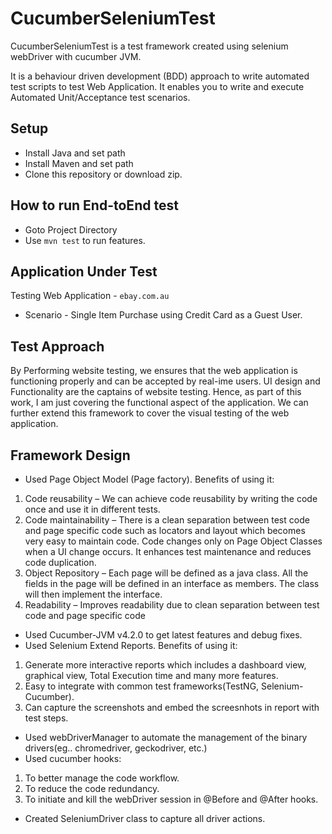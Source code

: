 # CucumberSeleniumTest

CucumberSeleniumTest is a test framework created using selenium webDriver with cucumber JVM.

It is a behaviour driven development (BDD) approach to write automated test scripts to test Web Application. It enables you to write and execute Automated Unit/Acceptance test scenarios.

## Setup
* Install Java and set path
* Install Maven and set path
* Clone this repository or download zip.

## How to run End-toEnd test
* Goto Project Directory
* Use `mvn test` to run features.

## Application Under Test
Testing Web Application - `ebay.com.au` 
* Scenario - Single Item Purchase using Credit Card as a Guest User.

## Test Approach
By Performing website testing, we ensures that the web application is functioning properly and can be accepted by real-ime users.
UI design and Functionality are the captains of website testing. Hence, as part of this work, I am just covering the functional aspect of the application.
We can further extend this framework to cover the visual testing of the web application.

## Framework Design 
* Used Page Object Model (Page factory). Benefits of using it:

1. Code reusability – We can achieve code reusability by writing the code once and use it in different tests.
2. Code maintainability – There is a clean separation between test code and page specific code such as locators and layout which becomes very easy to maintain code. Code changes only on Page Object Classes when a UI change occurs. It enhances test maintenance and reduces code duplication.
3. Object Repository – Each page will be defined as a java class. All the fields in the page will be defined in an interface as members. The class will then implement the interface.
4. Readability – Improves readability due to clean separation between test code and page specific code
 

* Used Cucumber-JVM v4.2.0 to get latest features and debug fixes.
* Used Selenium Extend Reports. Benefits of using it:
1. Generate more interactive reports which includes a dashboard view, graphical view, Total Execution time and many more features.
2. Easy to integrate with common test frameworks(TestNG, Selenium-Cucumber).
3. Can capture the screenshots and embed the screesnhots in report with test steps.

* Used webDriverManager to automate the management of the binary drivers(eg.. chromedriver, geckodriver, etc.)
* Used cucumber hooks:
 1. To better manage the code workflow.
 2. To reduce the code redundancy.
 3. To initiate and kill the webDriver session in @Before and @After hooks.
 
* Created SeleniumDriver class to capture all driver actions.




